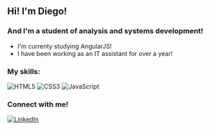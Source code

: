 ## Hi! I'm Diego!
### And I'm a student of analysis and systems development! 
- I'm currenty studying AngularJS!
- I have been working as an IT assistant for over a year!

### My skills:
![HTML5](https://img.shields.io/badge/HTML5-E34F26?style=for-the-badge&logo=html5&logoColor=white)
![CSS3](https://img.shields.io/badge/CSS3-1572B6?style=for-the-badge&logo=css3&logoColor=white)
![JavaScript](https://img.shields.io/badge/JavaScript-F7DF1E?style=for-the-badge&logo=javascript&logoColor=black)


### Connect with me!
[![LinkedIn](https://img.shields.io/badge/LinkedIn-0077B5?style=for-the-badge&logo=linkedin&logoColor=white)](https://www.linkedin.com/in/diego-c-ramirez/)
